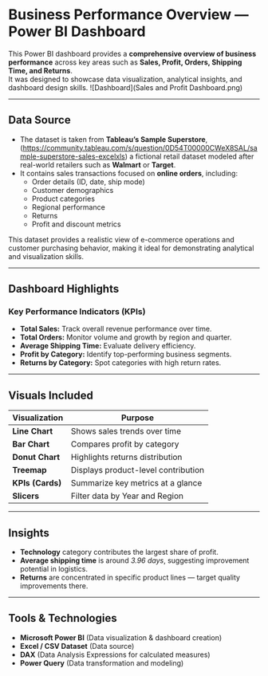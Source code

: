 # Business Performance Overview — Power BI Dashboard

This Power BI dashboard provides a **comprehensive overview of business performance** across key areas such as **Sales, Profit, Orders, Shipping Time, and Returns**.  
It was designed to showcase data visualization, analytical insights, and dashboard design skills.
![Dashboard](Sales and Profit Dashboard.png)

---

##  Data Source

- The dataset is taken from **Tableau’s Sample Superstore**, (https://community.tableau.com/s/question/0D54T00000CWeX8SAL/sample-superstore-sales-excelxls) a fictional retail dataset modeled after real-world retailers such as **Walmart** or **Target**.  
- It contains sales transactions focused on **online orders**, including:
  - Order details (ID, date, ship mode)
  - Customer demographics
  - Product categories
  - Regional performance
  - Returns
  - Profit and discount metrics
  

This dataset provides a realistic view of e-commerce operations and customer purchasing behavior, making it ideal for demonstrating analytical and visualization skills.

---

## Dashboard Highlights

### Key Performance Indicators (KPIs)
- **Total Sales:** Track overall revenue performance over time.
- **Total Orders:** Monitor volume and growth by region and quarter.
- **Average Shipping Time:** Evaluate delivery efficiency.
- **Profit by Category:** Identify top-performing business segments.
- **Returns by Category:** Spot categories with high return rates.

---

## Visuals Included
| Visualization | Purpose |
|----------------|----------|
| **Line Chart** | Shows sales trends over time |
| **Bar Chart** | Compares profit by category |
| **Donut Chart** | Highlights returns distribution |
| **Treemap** | Displays product-level contribution |
| **KPIs (Cards)** | Summarize key metrics at a glance |
| **Slicers** | Filter data by Year and Region |

---

## Insights
- **Technology** category contributes the largest share of profit.  
- **Average shipping time** is around *3.96 days*, suggesting improvement potential in logistics.  
- **Returns** are concentrated in specific product lines — target quality improvements there.  

---

## Tools & Technologies
- **Microsoft Power BI** (Data visualization & dashboard creation)  
- **Excel / CSV Dataset** (Data source)  
- **DAX** (Data Analysis Expressions for calculated measures)  
- **Power Query** (Data transformation and modeling)  



